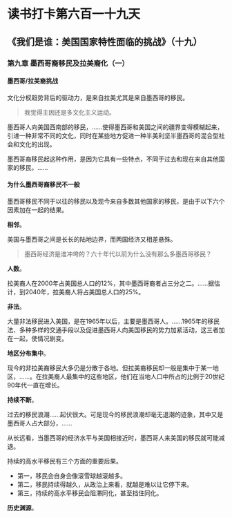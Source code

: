 # 读书打卡第六百一十九天
## 《我们是谁：美国国家特性面临的挑战》（十九）
### 第九章 墨西哥裔移民及拉美裔化（一）
#### 墨西哥/拉美裔挑战

文化分杈趋势背后的驱动力，是来自拉美尤其是来自墨西哥的移民。
> 我觉得主因还是多文化主义运动。

墨西哥人向美国西南部的移民，……使得墨西哥和美国之间的疆界变得模糊起来，引进一种非常不同的文化，同时在某些地方促进一种半美利坚半墨西哥的混合型社会和文化的出现。

墨西哥裔移民起这种作用，是因为它具有一些特点，不同于过去和现在来自其他国家的移民，……

#### 为什么墨西哥裔移民不一般

墨西哥移民不同于以往的移民以及现今来自多数其他国家的移民，是由于以下六个因素加在一起的结果。

**相邻**。

美国与墨西哥之间是长长的陆地边界，而两国经济又相差悬殊。
> 墨西哥经济是谁冲垮的？六十年代以前为什么没有那么多墨西哥移民？

**人数**。

拉美裔人在2000年占美国总人口的12%，其中墨西哥裔者占三分之二。……据估计，到2040年，拉美裔人将占美国总人口的25%。

**非法**。

大量非法移民进入美国，是在1965年以后，主要是墨西哥人。……1965年的移民法、多种多样的交通手段以及促进墨西哥人向美国移民的势力加紧活动，这三者加在一起，使情况剧变。

**地区分布集中**。

现今的非拉美裔移民大多仍是分散于各地。但拉美裔移民却一般是集中于某一地区，……。在拉美裔人最集中的这些地区，他们在当地人口中所占的比例于20世纪90年代一直在增长。

**持续不断**。

过去的移民浪潮……起伏很大。可是现今的移民浪潮却毫无退潮的迹象，其中又是墨西哥人占大部分，……

从长远看，当墨西哥的经济水平与美国相接近时，墨西哥人来美国的移民就可能减退。

持续的高水平移民有三个方面的重要后果。
* 第一，移民会自身会像滚雪球越滚越多。
* 第二，移民持续得越久，从政治上来看，就越是难以让它停下来。
* 第三，持续的高水平移民会阻滞同化，甚至挡住同化。

**历史渊源**。